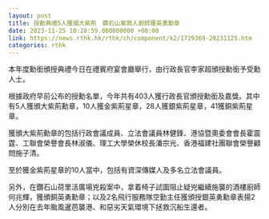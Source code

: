 ```yaml
---
layout: post
title: 授勳典禮5人獲頒大紫荊　鑽石山案救人廚師獲英勇勳章
date: 2023-11-25 10:28:59.000000000 +08:00
link: https://news.rthk.hk/rthk/ch/component/k2/1729369-20231125.htm
categories: rthk
---
```


本年度勳銜頒授典禮今日在禮賓府宴會廳舉行，由行政長官李家超頒授勳銜予受勳人士。

根據政府早前公布的授勳名單，今年共有403人獲行政長官頒授勳銜及嘉獎。其中有5人獲頒大紫荊勳章，10人獲金紫荊星章，28人獲銀紫荊星章，41獲銅紫荊星章。

獲頒大紫荊勳章的包括行政會議成員、立法會議員林健鋒、港協暨奧委會會長霍震霆、工聯會榮譽會長林淑儀、理工大學榮休校長潘宗光、香港福建社團聯會榮譽顧問施子清。

至於獲金紫荊星章的10人當中，包括有資深傳媒人及多名立法會議員。

另外，在鑽石山荷里活廣場兇殺案中，拿着椅子試圖阻止疑兇繼續施襲的酒樓廚師何兆輝，獲頒銅英勇勳章；以及2名飛行服務隊空勤主任獲頒授銀英勇勳章表揚2人分別在去年颱風暹芭襲港、和惡劣天氣環境下拯救沉船生還者。
